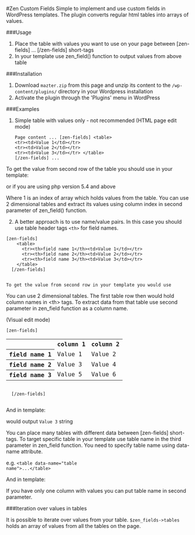 #Zen Custom Fields
Simple to implement and use custom fields in WordPress templates. The plugin converts regular html tables into arrays of
 values.

###Usage
1. Place the table with values you want to use on your page between [zen-fields] ... [/zen-fields] short-tags
2. In your template use zen_field() function to output values from above table

###Installation
1. Download `mazter.zip` from this page and unzip its content to the `/wp-content/plugins/` directory in your Wordpress 
installation
2. Activate the plugin through the 'Plugins' menu in WordPress

###Examples
1. Simple table with values only - not recommended
  (HTML page edit mode)<pre><code>Page content
  ...
  [zen-fields]
    &lt;table&gt;
      &lt;tr&gt;&lt;td&gt;Value 1&lt;/td&gt;&lt;/tr&gt;
      &lt;tr&gt;&lt;td&gt;Value 2&lt;/td&gt;&lt;/tr&gt;
      &lt;tr&gt;&lt;td&gt;Value 3&lt;/td&gt;&lt;/tr&gt;
    &lt;/table&gt;
  [/zen-fields]
  ...
  </code></pre>
  
  To get the value from second row of the table you should use in your template:

  <code><?php echo zen_field(1) ?></code>
  
  or if you are using php version 5.4 and above 
  
  <code><?= zen_field(1) ?></code>

  Where 1 is an index of array which holds values from the table. You can use 2 dimensional tables and extract its
  values using column index in second parameter of zen_field() function.
  
  <code><?= zen_field(1, 2) ?></code>

2. A better approach is to use name/value pairs. In this case you should use table header tags <code>&lt;th&gt;</code> for
 field names.
  <pre><code>[zen-fields]
    &lt;table&gt;
      &lt;tr&gt;&lt;th&gt;field name 1&lt;/th&gt;&lt;td&gt;Value 1&lt;/td&gt;&lt;/tr&gt;
      &lt;tr&gt;&lt;th&gt;field name 2&lt;/th&gt;&lt;td&gt;Value 2&lt;/td&gt;&lt;/tr&gt;
      &lt;tr&gt;&lt;th&gt;field name 3&lt;/th&gt;&lt;td&gt;Value 3&lt;/td&gt;&lt;/tr&gt;
    &lt;/table&gt;
  [/zen-fields]
  </code></pre>
    To get the value from second row in your template you would use

  <code><?php echo zen_field('field name 2') ?></code>

   You can use 2 dimensional tables. The first table row then would hold column names in &lt;th&gt; tags. To extract
    data from that table use second parameter in zen_field function as a column name.
        
  (Visual edit mode)<pre><code>[zen-fields]<table>
    <tr><th></th><th>column 1</th><th>column 2</th></tr>
    <tr><th>field name 1</th><td>Value 1</td><td>Value 2</td></tr>
    <tr><th>field name 2</th><td>Value 3</td><td>Value 4</td></tr>
    <tr><th>field name 3</th><td>Value 5</td><td>Value 6</td></tr>
  </table>
  [/zen-fields]
  </code></pre>
  
  And in template:
  
 <code><?php echo zen_field('field name 2','column 1') ?></code> would output <code>Value 3</code> string

You can place many tables with different data between [zen-fields] short-tags. To target specific table in your template
use table name in the third parameter in zen_field function. You need to specify table name using data-name attribute.

e.g. <code>&lt;table data-name=&quot;table name&quot;&gt;...&lt;/table&gt;</code>

And in template:

<code><?php echo zen_field('field name','column name', 'table name') ?></code>

If you have only one column with values you can put table name in second parameter.

###Iteration over values in tables

It is possible to iterate over values from your table. <code>$zen_fields->tables</code> holds an array of values from
all the tables on the page.